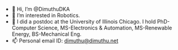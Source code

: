 - 👋 Hi, I’m @DimuthuDKA
- 👀 I’m interested in Robotics. 
- 💞️ I did a postdoc at the University of Illinois Chicago. I hold PhD-Computer Science, MS-Electronics & Automation, MS-Renewable Energy, BS-Mechanical Eng. 
- 📫 Personal email ID: dimuthu@dimuthu.net

<!---
DimuthuDKA/DimuthuDKA is a ✨ special ✨ repository because its `README.md` (this file) appears on your GitHub profile.
You can click the Preview link to take a look at your changes.
--->
